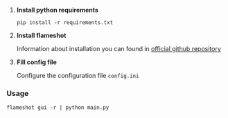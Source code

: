 1) **Install python requirements**
    ```
   pip install -r requirements.txt
   ```

2)  **Install flameshot**

    Information about installation you can found in [official github repository](https://github.com/lupoDharkael/flameshot#installation)

2)  **Fill config file**

    Configure the configuration file `config.ini`

### Usage
```
flameshot gui -r | python main.py
```